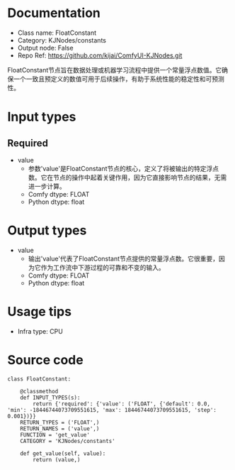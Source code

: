 # Documentation
- Class name: FloatConstant
- Category: KJNodes/constants
- Output node: False
- Repo Ref: https://github.com/kijai/ComfyUI-KJNodes.git

FloatConstant节点旨在数据处理或机器学习流程中提供一个常量浮点数值。它确保一个一致且预定义的数值可用于后续操作，有助于系统性能的稳定性和可预测性。

# Input types
## Required
- value
    - 参数'value'是FloatConstant节点的核心，定义了将被输出的特定浮点数。它在节点的操作中起着关键作用，因为它直接影响节点的结果，无需进一步计算。
    - Comfy dtype: FLOAT
    - Python dtype: float

# Output types
- value
    - 输出'value'代表了FloatConstant节点提供的常量浮点数。它很重要，因为它作为工作流中下游过程的可靠和不变的输入。
    - Comfy dtype: FLOAT
    - Python dtype: float

# Usage tips
- Infra type: CPU

# Source code
```
class FloatConstant:

    @classmethod
    def INPUT_TYPES(s):
        return {'required': {'value': ('FLOAT', {'default': 0.0, 'min': -18446744073709551615, 'max': 18446744073709551615, 'step': 0.001})}}
    RETURN_TYPES = ('FLOAT',)
    RETURN_NAMES = ('value',)
    FUNCTION = 'get_value'
    CATEGORY = 'KJNodes/constants'

    def get_value(self, value):
        return (value,)
```